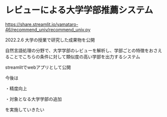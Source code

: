 # レビューによる大学学部推薦システム
https://share.streamlit.io/yamataro-46/recommend_univ/recommend_univ.py


2022.2.6
大学の授業で研究した成果物を公開

自然言語処理の分野で、大学学部のレビューを解析し、学部ごとの特徴をおさえることでこちらの条件に対して類似度の高い学部を出力するシステム

streamlitでwebアプリとして公開


今後は

・精度向上

・対象となる大学学部の追加

を実施していきたい
